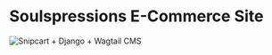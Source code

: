# Soulspressions E-Commerce Site

![Snipcart + Django + Wagtail CMS](https://snipcart.com/media/205957/djangoecommerceog.png)
